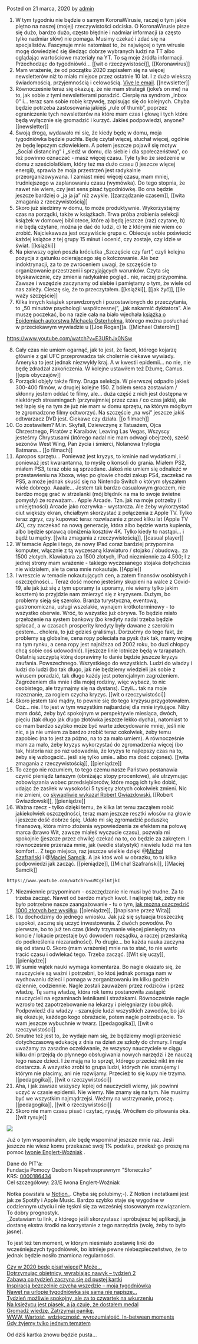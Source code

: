 Posted on 21 marca, 2020 by [admin](https://niecodzienny.net/author/autor/)

1.  W tym tygodniu nie będzie o samym KoronaWirusie, raczej o tym jakie piętno na naszej (mojej) rzeczywistości odciska. O KoronaWirusie pisze się dużo, bardzo dużo, często błędnie i nadmiar informacji (a często tylko nadmiar słów) nie pomaga. Musimy czekać i zdać się na specjalistów. Fascynuje mnie natomiast to, że najwięcej o tym wirusie mogę dowiedzieć się śledząc dobrze wybranych ludzi na TT albo oglądając wartościowe materiały na YT. To są moje źródła informacji. Przechodząc do tygodniówki... [[wit o rzeczywistości]], [[Koronawirus]]
2.  Mam wrażenie, że od początku 2020 zapisałem się na więcej newsletterów niż to miało miejsce przez ostatnie 10 lat. I z dużo wiekszą świadomością, przyjemnością i celowością. [Vive le email](https://niecodzienny.net/2017/04/porozmawiajmy-o-emailu/). [[newsletter]]
3.  Równocześnie teraz się okazuję, że nie mam strategii (joke’s on me) na to, jak sobie z tymi newsletterami poradzić. Cierpię na syndrom „inbox 0” i... teraz sam sobie robię krzywdę, zapisując się do kolejnych. Chyba będzie potrzeba zastosowania jakiejś „rule of thumb”, poprzez ograniczenie tych newsletterów na które mam czas i głowę i tych które będą wyłącznie się gromadzić i kurzyć. Jakieś podpowiedzi, anyone? [[newsletter]]
4.  Swoją drogą, wydawało mi się, że kiedy będę w domu, moja tygodniówka będzie puchła. Będę czytał więcej, słuchał więcej, ogólnie że będę lepszym człowiekiem. A potem jeszcze pojawił się motyw „Social distancing” i „siedź w domu, dla siebie i dla społeczeńśtwa”, co też powinno oznaczać - masz więcej czasu. Tyle tylko że siedzenie w domu z sześciolatkiem, który też ma dużo czasu (i jeszcze więcej energii), sprawia że moja przestrzeń jest radykalnie przeorganizowywana. I zamiast mieć więcej czasu, mam mniej, trudniejszego w zaplanowaniu czasu (wymówka). Do tego stopnia, że nawet nie wiem, czy jest sens pisać tygodniówkę. Bo ona będzie jeszcze bardziej o „ja ja ja” niż zwykle. [[zarządzanie czasem]], [[wita zmagania z rzeczywistością]]
5.  Skoro już siedzimy w domu, to może produktywnie. Wykorzystajmy czas na porządki, także w książkach. Trwa próba zrobienia selekcji książek w domowej bibliotece, które a) będą jeszcze (raz) czytane, b) nie będą czytane, można je dać do ludzi, c) te z którymi nie wiem co zrobić. Najciekawsza jest oczywiście grupa c. Obiecuje sobie poświecić każdej książce z tej grupy 15 minut i ocenić, czy zostaje, czy idzie w świat. [[książki]]
6.  Na pierwszy ogień poszła króciutka „Szczęście czy fart”, czyli kolejna pozycja z gatunku ocierającego się o kołczowanie. Ale bez indoktrynacji, za to ze zwróceniem uwagi, że szczęście to organizowanie przestrzeni i sprzyjających warunków. Czyta się błyskawicznie, czy zmienia radykalnie pogląd.. nie, raczej przypomina. Zawsze i wszędzie zaczynamy od siebie i pamiętamy o tym, że wiele od nas zależy. Cieszę się, że to przeczytałem. [[książki]], [[jak żyć]], [[ile waży szczęście]]
7.  Kilka innych książek sprawdzonych i pozostawionych do przeczytania, to „50 minutów psychologii współczesnej”, „jak nakarmić dyktatora”. Ale muszę poczekać, bo na razie cała na biało wjechała [książka o Epidemiach autorstwa Michaela Osterholma](https://www.amazon.com/dp/B01I1AIU70/ref=pe_385040_117923520_TE_M1DP), którego można posłuchać w przeciekawym wywiadzie u [[Joe Rogan]]a. [[Michael Osterolm]]

https://www.youtube.com/watch?v=E3URhJx0NSw

8.  Cały czas nie umiem ogarnąć, jak to jest, że facet, którego kojarzę głównie z gal UFC przeprowadza tak cholernie ciekawe wywiady. Ameryka to jest jednak niezwykły kraj. A w kwestii epidemii... no nie, nie będę zdradzał zakończenia. W kolejne ustawiłem też Dżumę, Camus. [[opis obyczajów]]
9.  Porządki objęły także filmy. Druga selekcja. W pierwszej odpadło jakieś 300-400 filmów, w drugiej kolejne 150. Z bólem serca zostawiam / skłonny jestem oddać te filmy, ale... duża część z nich jest dostępna w niektórych streamingach (przynajmniej przez czas / co czas jakiś), ale też łapię się na tym że już nie mam w domu sprzętu, na którym mógłbym te zgromadzone filmy odtworzyć. Na szczęście „na wsi” jeszcze jakiś odtwarzacz DVD jest. Ciekawe czy działa. [[o filmach]]
10.  Co zostawiłem? M.in. Skyfall, Dziewczynę z Tatuażem, Ojca Chrzestnego, Piratów z Karaibów, Leaving Las Vegas, Wszyscy jesteśmy Chrystusami (którego nadal nie mam odwagi obejrzeć), sześć sezonów West Wing, Pan życia i śmierci, Nolanowa trylogia Batmana... [[o filmach]]
11.  Apropos sprzętu... Ponieważ jest kryzys, to kminie nad wydatkami, i ponieważ jest kwarantanna, to myślę o konsoli do grania. Miałem PS2, miałem PS3, teraz obie są sprzedane. Jakoś nie umiem się odnaleźć w przestawieniu na Xboxa, więc po głowie chodzi zakup PS4, zaczekać na PS5, a może jednak skusić się na Nintendo Switch o którym słyszałem wiele dobrego. Aaaale... Jestem tak bardzo casualowym graczem, nie bardzo mogę grać w strzelanki (mój błędnik na ma to swoje świetne pomysły) że rozważam... Apple Arcade. Tzn. jak na moje potrzeby (i umiejętności) Arcade jako rozrywka - wystarcza. Ale żeby wykorzystać ciut większy ekran, chciałbym skorzystać z połączenia z Apple TV. Tylko teraz zgryz, czy kupować teraz rozwiazanie z przed kliku lat (Apple TV 4K), czy zaczekać na nową generację, która albo będzie warta kupienia, albo będzie sprawcą obniżenia kosztów 4K. Tylko kiedy to nastąpi... i bądź tu mądry. [[wita zmagania z rzeczywistością]], [[casual player]]
12.  W temacie Apple i tego, że nowy IPad coraz bardziej przypomina komputer, włącznie z tą wyczesaną klawiaturo / stojako / obudową.. za 1500 złotych. Klawiatura za 1500 złotych, IPad niezmiennie za 4.500; I z jednej strony mam wrażenie - takiego wyczesanego stojaka dotychczas nie widziałem, ale ta cena mnie nokautuje. [[Apple]]
13.  I wreszcie w temacie nokautujących cen, a zatem finansów osobistych i oszczędności... Teraz dość mocno jesteśmy skupieni na walce z Covid-19, ale jak już się z tym uporamy (a uporamy, nie wiemy tylko jakim kosztem) to przyjdzie nam zmierzyć się z kryzysem. Dużym, bo problemy sieją się szeroko. Branża turystyczna, eventową, gastronomiczna, usługi wszelakie, wynajem krótkoterminowy - to wszystko oberwie. Wróć, to wszystko już obrywa. To będzie miało przełożenie na system bankowy (bo kredyty nadal trzeba będzie spłacać, a w czasach prosperity kredyty były dawane z szerokim gestem... cholera, to już gdzieś graliśmy). Dorzućmy do tego fakt, że problemy są globalne, cena ropy poleciała na pysk (tak tak, mamy wojnę na tym rynku, a cena ropy jest najniższa od 2002 roku, bo duzi chłopcy chcą sobie coś udowodnić). I jeszcze linie lotnicze będą w tarapatach. Ostatnią szczyptą którą doprawimy to danie będzie jeszcze kryzys zaufania. Powszechnego. Wszystkiego do wszystkich. Ludzi do władzy i ludzi do ludzi (bo tak długo, jak nie będziemy wiedzieli jak sobie z wirusem poradzić, tak długo każdy jest potencjalnym zagrożeniem. Zagrożeniem dla mnie i dla mojej rodziny, więc wybacz, to nic osobistego, ale trzymajmy się na dystans). Czyli... tak na moje rozeznanie, za rogiem czycha kryzys. [[wit o rzeczywistości]]
14.  Skoro jestem taki mądry, to pewnie się do tego kryzysu przygotowałem. Cóż... nie. I to jest w tym wszystkim najbardziej dla mnie irytujące. Niby mam dość, żeby być spokojnym w perspektywie miesiąca, dwóch, pięciu (tak długo jak długo złotówka jeszcze lekko dycha), natomiast to co mam bardzo szybko może być warte zdecydowanie mniej, jeśli nie nic, a ja nie umiem za bardzo zrobić teraz cokolwiek, żeby temu zapobiec (na to jest za późno, na to za mało umiem). A równocześnie mam za mało, żeby kryzys wykorzystać do zgromadzenia więcej (bo tak, historia raz po raz udowadnia, że kryzys to najlepszy czas na to, żeby się wzbogacić.. jeśli się tylko umie.. albo ma dość cojones). [[wita zmagania z rzeczywistością]], [[pieniądze]]
15.  To czego nie rozumiem, to tego czemu nasze Państwo postanawia czynić pieniądz tańszym (obniżając stopy procentowe), ale utrzymując zobowiązania wobec przedsiębiorców, które mogą ich tylko dobić, udając że zasiłek w wysokości 5 tysięcy złotych cokolwiek zmieni. Nic nie zmieni, co [skwapliwie wykazał Robert Gwiazdowski.](https://www.rp.pl/Felietony/303189873-Robert-Gwiazdowski-Pozyczka-5-tys-ZUS-przez-rok-to-ponad-15-tys.html) [[Robert Gwiazdowski]], [[pieniądze]]
16.  Ważna rzecz - tylko dzięki temu, że kilka lat temu zacząłem robić jakiekolwiek oszczędności, teraz mam jeszcze resztki włosów na głowie i jeszcze dość dobrze śpię. Udało mi się zgromadzić poduszkę finansową, która mimo złożenia wypowiedzenia ze efektem na połowę marca (brawo Wit, zawsze miałeś wyczucie czasu), pozwala mi spokojnie (jeszcze przez chwilę) czekać na to, co będzie za zakrętem. I równocześnie przeraża mnie, jak (wedle statystyk) niewielu ludzi ma ten komfort... Z tego miejsca, raz jeszcze wielkie dzięki @[Michał Szafrański](https://jakoszczedzacpieniadze.pl/) i @[Maciej Samcik](https://subiektywnieofinansach.pl/). A jak ktoś woli w obrazku, to tu kilka podpowiedzi jak zacząć. [[pieniądze]], [[Michał Szafrański]], [[Maciej Samcik]]

	https://www.youtube.com/watch?v=uMCgEl6tjkI

17.  Niezmiennie przypominam - oszczędzanie nie musi być trudne. Za to trzeba zacząć. Nawet od bardzo małych kwot. I najlepiej tak, żeby nie było potrzebne nasze zaangażowanie - tu o tym, [jak można oszczędzić 1000 złotych bez wysiłku](https://niecodzienny.net/2017/02/oszczedzic-tysiac-zlotych-bez-wysilku/). [[pieniądze]], [[napisane przez Wita]]
18.  I tu dochodzimy do jednego wniosku. Jak już się sytuacja troszeczkę uspokoi, zacznę się uczyć inwestowania. Z dwóch powodów. Po pierwsze, bo to już ten czas (kiedy trzymanie więcej pieniędzy na koncie / lokacie przestaje być dowodem rozsądku, a raczej przesłanką do podkreślenia niezaradności). Po drugie... bo każda nauka zaczyna się od stanu 0. Skoro (mam wrażenie) mnie na to stać, to nie warto tracić czasu i odwlekać tego. Trzeba zacząć. [[Wit się uczy]], [[pieniądze]]
19.  W sumie wątek nauki wymaga komentarza. Bo nagle okazało się, że nauczyciele są ważni i potrzebni, bo ktoś jednak pomaga nam w wychowaniu dzieci i pomaga w zorganizowaniu im kilku godzin dziennie, codziennie. Nagle zostali zauważeni przez rodziców i przez władzę. Tę samą władzę, która rok temu postanowiła zastąpić nauczycieli na egzaminach leśnikami i strażakami. Równocześnie nagle wzrosło też zapotrzebowanie na lekarzy i pielęgniarzy (obu płci). Podpowiedź dla władzy - szanujcie ludzi wszystkich zawodów, bo jak się okazuje, każdego kogo obrażacie, potem nagle potrzebujecie. To wam jeszcze wybuchnie w twarz. [[pedagogika]], [[wit o rzeczywistości]]
20.  Smutne też jest to, że wydaje nam się, że będziemy mogli przenieść dotychczasową edukację z dnia na dzień ze szkoły do chmury. I nagle uważamy za zasadne oczekiwanie, że wszyscy nauczyciele w ciągu kilku dni przejdą do płynnego obsługiwania nowych narzędzi i że nauczą tego nasze dzieci. I że mają na to sprzęt, którego przecież nikt im nie dostarcza. A wszystko zrobi to grupa ludzi, których nie szanujemy i którym nie płacimy, ani nie rozwijamy. Przecież to się kupy nie trzyma. [[pedagogika]], [[wit o rzeczywistości]]
21.  Aha, i jak zawsze wszyscy lepiej od nauczycieli wiemy, jak powinni uczyć w czasie epidemii. Nie wiemy. Nie znamy się na tym. Nie musimy być we wszystkim najmądrzejsi. Weźmy na wstrzymanie, proszę. [[pedagogika]], [[wit o rzeczywistości]]
22.  Skoro nie mam czasu pisać i czytać, rysuję. Wróciłem do piłowania oka. [[wit rysuje]]

![](https://i1.wp.com/niecodzienny.net/wp-content/uploads/2020/03/oczko.png?fit=560%2C559&ssl=1)

Już o tym wspominałem, ale będę wspominał jeszcze mnie raz. Jeśli jeszcze nie wiesz komu przekazać swój 1% podatku, przekaż go proszę na pomoc [Iwonie Englert-Woźniak](https://www.facebook.com/photo.php?fbid=1248224875365281&set=a.1248224918698610&type=3) .

Dane do PIT'a:  
Fundacja Pomocy Osobom Niepełnosprawnym "Słoneczko"  
KRS: [0000186434](tel:0000186434)  
Cel szczegółowy: 23/E Iwona Englert-Woźniak

Notka powstała w [Notion](https://www.notion.so/?r=09ffec06323d4b68a0191a2c4ebccdaf)_. Chyba się polubimy;-). Z Notion i notatkami jest jak ze Spotify i Apple Music. Bardzo szybko staje się wygodne w codziennym użyciu i nie tęskni się za wcześniej stosowanym rozwiązaniem. To dobry prognostyk.  
_Zostawiam tu link, z którego jeśli skorzystasz i spróbujesz tej aplikacji, ja dostanę ekstra środki na korzystanie z tego narzędzia (wolę, żeby to było jasne).

To jest też ten moment, w którym nieśmiało zostawię linki do wcześniejszych tygodniówek, bo istnieje pewne niebezpieczeństwo, że to jednak będzie nosiło znamiona regularności.

[Czy w 2020 będę pisał więcej? Może…](https://niecodzienny.net/2020/01/czy-w-2020-bede-pisal-wiecej-moze/)  
[Dotrzymując obietnicy, wyrabiając nawyk – tydzień 2](https://niecodzienny.net/2020/01/dotrzymujac-obietnicy-wyrabiajac-nawyk-tydzien-2/)  
[Zabawa co tydzień zaczyna się od pustej kartki](https://niecodzienny.net/2020/01/zabawa-co-tydzien-zaczyna-sie-od-pustej-kartki/)  
[Inspiracja bezczelnie czycha wszędzie – moja tygodniówka](https://niecodzienny.net/2020/01/inspiracja-bezczelnie-czycha-wszedzie/)  
[Nawet na urlopie tygodniówka się sama nie napisze…](https://niecodzienny.net/2020/02/nawet-na-urlopie-tygodniowka-sie-sama-nie-napisze/)  
[Tydzień możliwie spokojny, ale za to czwartek na wkurzeniu](https://niecodzienny.net/2020/02/tydzien-mozliwie-spokojny-ale-za-to-czwartek-na-wkurzeniu/)  
[Na księżycu jest piasek, a ja czuję, że dostałem medal](https://niecodzienny.net/2020/02/na-ksiezycu-jest-piasek-a-ja-czuje-ze-dostalem-medal/)  
[Gromadź wiedzę. Zatrzymaj panikę.](https://niecodzienny.net/2020/02/gromadz-wiedze-zatrzymaj-panike/)  
[WWW. Wartość, wdzięczność, wyrozumiałość. In-between moments](https://niecodzienny.net/2020/03/www-wartosc-wdziecznosc-wyrozumialosc-in-between-moments/)  
[Gdy żyjemy tylko jednym tematem](https://niecodzienny.net/2020/03/gdy-zyjemy-tylko-jednym-tematem/)

Od dziś kartka znowu będzie pusta...